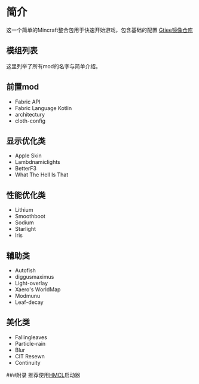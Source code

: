 # 简介
这一个简单的Mincraft整合包用于快速开始游戏，包含基础的配置
[Gtiee镜像仓库](https://gitee.com/antler-yun/Modpack)
## 模组列表

这里列举了所有mod的名字与简单介绍。
## 前置mod

- Fabric API
- Fabric Language Kotlin
- architectury
- cloth-config
## 显示优化类

- Apple Skin
- Lambdnamiclights
- BetterF3
- What The Hell Is That
## 性能优化类

- Lithium
- Smoothboot
- Sodium
- Starlight
- Iris
## 辅助类

- Autofish
- diggusmaximus
- Light-overlay
- Xaero's WorldMap
- Modmunu
- Leaf-decay
## 美化类

- Fallingleaves
- Particle-rain
- Blur
- CIT Resewn
- Continuity

###附录
推荐使用[HMCL](https://hmcl.huangyuhui.net/)启动器
